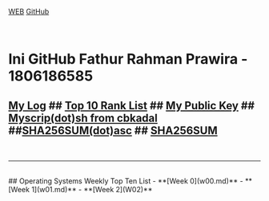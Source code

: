 [WEB](https://fathurrp.github.io/os202/)
[GitHub](https://github.com/fathurrp/os202/)

<br>

# Ini GitHub Fathur Rahman Prawira - 1806186585

## [My Log](TXT/mylog.txt) ## [Top 10 Rank List](TXT/myrank.txt) ## [My Public Key](TXT/mypubkey.txt) ## [Myscrip(dot)sh from cbkadal](TXT/myscript.sh) ##[SHA256SUM(dot)asc](TXT/SHA256SUM.asc) ## [SHA256SUM](TXT/SHA256SUM)
<br>
<hr>
<br>
## Operating Systems Weekly Top Ten List
-   **[Week 0](w00.md)**
-   **[Week 1](w01.md)**
-   **[Week 2](W02)**


